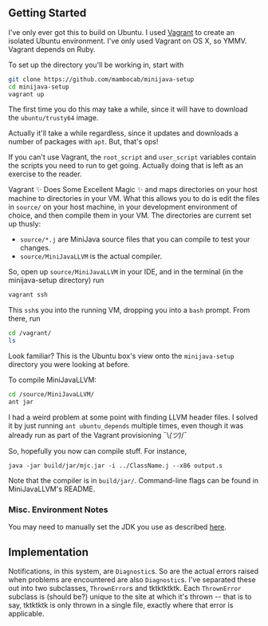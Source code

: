 ## Getting Started

I've only ever got this to build on Ubuntu. I used [Vagrant][vagrant] to create an isolated Ubuntu environment. I've only used Vagrant on OS X, so YMMV. Vagrant depends on Ruby.

To set up the directory you'll be working in, start with

```sh
git clone https://github.com/mambocab/minijava-setup
cd minijava-setup
vagrant up
```

The first time you do this may take a while, since it will have to download the `ubuntu/trusty64` image.

Actually it'll take a while regardless, since it updates and downloads a number of packages with `apt`. But, that's ops!

If you can't use Vagrant, the `root_script` and `user_script` variables contain the scripts you need to run to get going. Actually doing that is left as an exercise to the reader.

Vagrant ✨ Does Some Excellent Magic ✨ and maps directories on your host machine to directories in your VM. What this allows you to do is edit the files in `source/` on your host machine, in your development environment of choice, and then compile them in your VM. The directories are current set up thusly:

- `source/*.j` are MiniJava source files that you can compile to test your changes.
- `source/MiniJavaLLVM` is the actual compiler.

So, open up `source/MiniJavaLLVM` in your IDE, and in the terminal (in the minijava-setup directory) run 

```sh
vagrant ssh
```

This `ssh`s you into the running VM, dropping you into a `bash` prompt. From there, run

```sh
cd /vagrant/
ls
```

Look familiar? This is the Ubuntu box's view onto the `minijava-setup` directory you were looking at before.

To compile MiniJavaLLVM:

```sh
cd /source/MiniJavaLLVM/
ant jar
```

I had a weird problem at some point with finding LLVM header files. I solved it by just running `ant ubuntu_depends` multiple times, even though it was already run as part of the Vagrant provisioning ¯\\_(ツ)_/¯

So, hopefully you now can compile stuff. For instance,

```
java -jar build/jar/mjc.jar -i ../ClassName.j --x86 output.s
```

Note that the compiler is in `build/jar/`. Command-line flags can be found in MiniJavaLLVM's README.

### Misc. Environment Notes

You may need to manually set the JDK you use as described [here](https://help.ubuntu.com/community/Java#Choosing_the_default_Java_to_use).

## Implementation

Notifications, in this system, are `Diagnostic`s. So are the actual errors raised when problems are encountered are also `Diagnostic`s. I've separated these out into two subclasses, `ThrownError`s and tktktktktk. Each `ThrownError` subclass is (should be?) unique to the site at which it's thrown -- that is to say, tktktktk is only thrown in a single file, exactly where that error is applicable.

[vagrant]: https://www.vagrantup.com/
[vagrantfile]: https://github.com/mambocab/minijava-setup/blob/master/Vagrantfile
